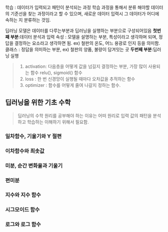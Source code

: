 학습 : 데이터가 입력되고 패턴이 분석되는 과정
학습 과정을 통해서 분류 해야할 데이터의 기준선을 찾는 과정이라고 할 수 있으며, 새로운 데이터 입력시 그 데이터가 어디에 속하는 지 분류하는 것임.

딥러닝 모델은 데이터를 다루는부분과 딥러닝을 실행하는 부분으로 구성되어있음
**첫번째 부분**:데이터 분석과 입력
속성 : 모델을 설명하는 부분, 특성이라고 생각하며 되며, 정답을 결정하는 요소라고 생각하면 됨. ex) 철판의 온도, 어느 용광로 인지 등을 의미함.
클래스 : 정답을 의미하는 부분, ex) 철판의 양품, 불량이 담겨잇는 곳
**두번째 부분**:딥러닝 실행
> 1. activation: 다음층을 어떻게 값을 넘길지 결정하는 부분, 가장 많이 사용되는 함수 relu(), sigmoid() 함수
> 2. loss : 한 번 신경망이 실행될 때마다 오차값을 추적하는 함수
> 3. optimizer : 함수를 어떻게 줄여 나갈지 정하는 함수.

## 딥러닝을 위한 기초 수학
> 딥러닝의 수학 원리를 공부해야 하는 이유는 어떠 원리로 입력 값의 패턴을 분석하고 학습하는 이해하기 위해서 필요함.

### 일차함수, 기울기와 Y 절편

### 이차함수와 최솟값

### 미분, 순간 변화율과 기울기

### 편미분

### 지수와 지수 함수

### 시그모이드 함수

### 로그와 로그 함수

